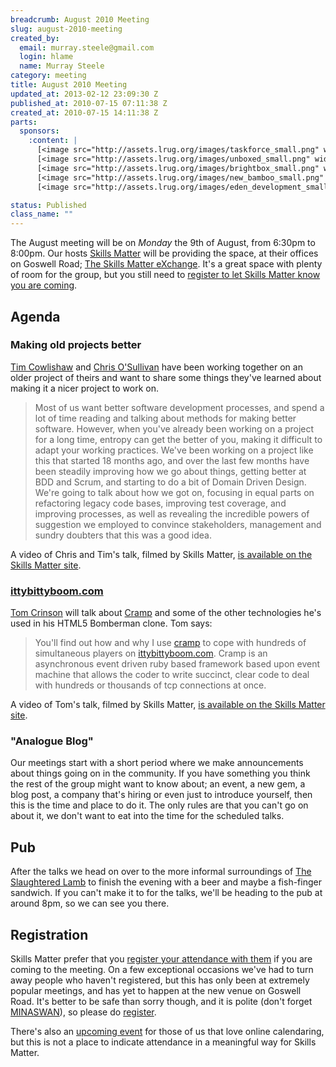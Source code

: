 ```yaml
--- 
breadcrumb: August 2010 Meeting
slug: august-2010-meeting
created_by: 
  email: murray.steele@gmail.com
  login: hlame
  name: Murray Steele
category: meeting
title: August 2010 Meeting
updated_at: 2013-02-12 23:09:30 Z
published_at: 2010-07-15 07:11:38 Z
created_at: 2010-07-15 14:11:38 Z
parts: 
  sponsors: 
    :content: |
      [<image src="http://assets.lrug.org/images/taskforce_small.png" width="120" height="20" alt="Taskforce" title="Taskforce Logo"/>](http://www.taskforce.co.uk/about/)
      [<image src="http://assets.lrug.org/images/unboxed_small.png" width="120" height="58" alt="Unboxed Consulting" title="Unboxed Consulting Logo"/>](http://www.unboxedconsulting.com/)
      [<image src="http://assets.lrug.org/images/brightbox_small.png" width="120" height="99" alt="Brightbox" title="Brightbox Logo"/>](http://www.brightbox.co.uk/)
      [<image src="http://assets.lrug.org/images/new_bamboo_small.png" width="120" height="24" alt="New Bamboo" title="New Bamboo Logo"/>](http://newbamboo.co.uk/)
      [<image src="http://assets.lrug.org/images/eden_development_small.png" width="120" height="45" alt="Eden Development" title="Eden Development Logo"/>](http://www.edendevelopment.co.uk/)

status: Published
class_name: ""
---
```


The August meeting will be on *Monday* the 9th of August, from 6:30pm to 8:00pm.  Our hosts [Skills Matter](http://skillsmatter.com/) will be providing the space, at their offices on Goswell Road; [The Skills Matter eXchange](http://skillsmatter.com/location-details/design-architecture/484/96).  It's a great space with plenty of room for the group, but you still need to <a href="#aug10registration">register to let Skills Matter know you are coming</a>.

Agenda
------

### Making old projects better

[Tim Cowlishaw](http://timcowlishaw.co.uk/) and [Chris O'Sullivan](http://thechrisoshow.com/) have been working together on an older project of theirs and want to share some things they've learned about making it a nicer project to work on.

> Most of us want better software development processes, and spend a lot of
> time reading and talking about methods for making better software. However,
> when you've already been working on a project for a long time, entropy can 
> get the better of you, making it difficult to adapt your working practices. 
> We've been working on a project like this that started 18 months ago, and 
> over the last few months have been steadily improving how we go about things, 
> getting better at BDD and Scrum, and starting to do a bit of Domain Driven 
> Design. We're going to talk about how we got on, focusing in equal parts on 
> refactoring legacy code bases, improving test coverage, and improving 
> processes, as well as revealing the incredible powers of suggestion we 
> employed to convince stakeholders, management and sundry doubters that this 
> was a good idea.

A video of Chris and Tim's talk, filmed by Skills Matter, [is available on the Skills Matter site](http://skillsmatter.com/podcast/ajax-ria/making-old-projects-better).

### [ittybittyboom.com](http://ittybittyboom.com)

[Tom Crinson](http://mrjaba.posterous.com/) will talk about [Cramp](http://m.onkey.org/2010/1/7/introducing-cramp) and some of the other technologies he's used in his HTML5 Bomberman clone.  Tom says: 

> You'll find out how and why I use [cramp](http://github.com/lifo/cramp) to cope with hundreds of simultaneous
> players on [ittybittyboom.com](http://ittybittyboom.com).  Cramp is an asynchronous
> event driven ruby based framework based upon event machine that allows the coder to
> write succinct, clear code to deal with hundreds or thousands of tcp connections at once.

A video of Tom's talk, filmed by Skills Matter, [is available on the Skills Matter site](http://skillsmatter.com/podcast/ajax-ria/cramp).

### "Analogue Blog"

Our meetings start with a short period where we make announcements about things going on in the community.  If you have something you think the rest of the group might want to know about; an event, a new gem, a blog post, a company that's hiring or even just to introduce yourself, then this is the time and place to do it.  The only rules are that you can't go on about it, we don't want to eat into the time for the scheduled talks.

Pub
---

After the talks we head on over to the more informal surroundings of [The Slaughtered Lamb](http://www.theslaughteredlambpub.com/) to finish the evening with a beer and maybe a fish-finger sandwich.  If you can't make it to for the talks, we'll be heading to the pub at around 8pm, so we can see you there.

<a name="aug10registration"></a>
Registration
------------

Skills Matter prefer that you [register your attendance with them](http://skillsmatter.com/event/ajax-ria/lrug-august) if you are coming to the meeting.  On a few exceptional occasions we've had to turn away people who haven't registered, but this has only been at extremely popular meetings, and has yet to happen at the new venue on Goswell Road.  It's better to be safe than sorry though, and it is polite (don't forget [MINASWAN](http://oreilly.com/ruby/excerpts/ruby-learning-rails/ruby-glossary.html#I_indexterm_d1e32036)), so please do [register](http://skillsmatter.com/event/ajax-ria/lrug-august).

There's also an [upcoming event](http://upcoming.yahoo.com/event/6592375/) for those of us that love online calendaring, but this is not a place to indicate attendance in a meaningful way for Skills Matter.
